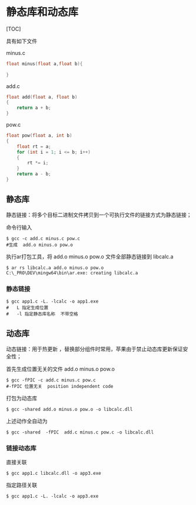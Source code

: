 # 静态库和动态库

[TOC]



具有如下文件

minus.c

```c
float minus(float a,float b){
	
}
```

add.c

```c
float add(float a, float b)
{
    return a + b;
}
```

pow.c

```c
float pow(float a, int b)
{
    float rt = a;
    for (int i = 1; i <= b; i++)
    {
        rt *= i;
    }
    return a - b;
}
```

## 静态库

静态链接：将多个目标二进制文件拷贝到一个可执行文件的链接方式为静态链接；

命令行输入

```shell
$ gcc -c add.c minus.c pow.c
#生成  add.o minus.o pow.o
```

执行ar打包工具，将 add.o minus.o pow.o 文件全部静态链接到  libcalc.a

```shell
$ ar rs libcalc.a add.o minus.o pow.o 
C:\_PRO\DEV\mingw64\bin\ar.exe: creating libcalc.a
```

### 静态链接

```shell
$ gcc app1.c -L. -lcalc -o app1.exe
#   L 指定生成位置
#   -l 指定静态库名称  不带空格
```

 

## 动态库

动态链接：用于热更新 ，替换部分组件时常用，苹果由于禁止动态库更新保证安全性；

首先生成位置无关的文件 add.o minus.o pow.o

```shell
$ gcc -fPIC -c add.c minus.c pow.c
#-fPIC 位置无关  position independent code   
```

打包为动态库

```shell
$ gcc -shared add.o minus.o pow.o -o libcalc.dll 
```

上述动作全自动为

```shell
$ gcc -shared  -fPIC  add.c minus.c pow.c -o libcalc.dll 
```

### 链接动态库

直接关联

```shell
$ gcc app1.c libcalc.dll -o app3.exe
```

指定路径关联

```shell
$ gcc app1.c -L. -lcalc -o app3.exe
```

























